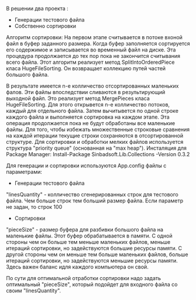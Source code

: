 
В решении два проекта  :

- Генерации тестового файла
- Собственно сортировки

Алгоритм сортировки:
  На первом этапе считывается в потоке вхоной файл в буфер заданного размера. Когда буфер заполняется сортируется его содержимое и записывается во временный файл на диске. Эта процедура продолжается до тех пор пока не закончится считывания всего файла.
Этот алгоритм реализует метод SplitIntoOrderedPiece класа HugeFileSorting. Он возвращает коллекцию путей частей большого файла.

  В результате имеется n-е колличество отсортированных маленьких фалов. Эти файлы впоследствии сливаются в результирующий выходной файл.
Это реализует метод MergePieces класа HugeFileSorting.
Для этого открывется n-е колличество потоков, каждый для отдельного файла. Затем вычитывется по одной строке каждого файла и выполняется сортировка на каждом этапе. Эта операция продолжается пока не будут обработаны все маленькие файлы. Для того, чтобы избежать множественные строковые сравнения на каждой итерации текущие строки сохраняются в отсортированной структуре. Для сортировки и обработки мелких файлов используется структура "priority queue" (основанная на "max heap"). Инсталяция для Package Manager: Install-Package Sinbadsoft.Lib.Collections -Version 0.3.2

Для генерации и сортировки используются App.config файлы с параметрами:

- Генерации тестового файла
<appSettings>
    <add key="outputFilePath" value="d:\TestFile.txt"/>
    <add key="linesQuantity" value="5000000"/>
 </appSettings>
  "linesQuantity" - колличество сгенерированных строк для тестового файла. Чем больше строк тем больший размер файла.
  Если параметр не задан, то строк 100
  
  
- Сортировки
<appSettings>
    <add key="inputFilePath" value="d:\TestFile.txt"/>
    <add key="outputFilePath" value="d:\TestFileResult.txt"/>
    <!-- Piece Size size in bites -->
    <add key="pieceSize" value="512000"/> 
  </appSettings>
  
  "pieceSize" - размер буфера для разбивки большого файла на маленькие файлы. Этот буфер обрабатывается в памяти.
  С одной стороны чем он больше тем меньше маленьких файлов, меньше итераций сортировки, но задействуются большие ресурсы памяти.
  С другой стороны чем он меньше тем больше маленьких файлов, больше итераций сортировки, но задействуются меньшие ресурсы памяти.
  Здесь важен баланс идля каждого компьютера он свой. 
  
  По сути для оптимальной отработки сортировки надо задать оптимальный  "pieceSize", который подойдет для входного файла со своим "linesQuantity".
  
